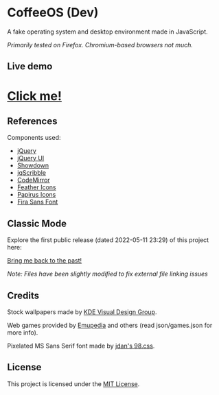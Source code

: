 # CoffeeOS (Dev)

A fake operating system and desktop environment made in JavaScript.

_Primarily tested on Firefox. Chromium-based browsers not much._

## Live demo

<h1><a href="https://coffee-os.glitch.me/" target="_blank">Click me!</a></h1>

## References

Components used:

- [jQuery](https://jquery.com/)
- [jQuery UI](https://jqueryui.com/)
- [Showdown](https://showdownjs.com/)
- [jqScribble](https://github.com/jimdoescode/jqScribble)
- [CodeMirror](https://codemirror.net/5/)
- [Feather Icons](https://feathericons.com/)
- [Papirus Icons](https://github.com/PapirusDevelopmentTeam/papirus-icon-theme)
- [Fira Sans Font](https://fonts.google.com/specimen/Fira+Sans)

## Classic Mode

Explore the first public release (dated 2022-05-11 23:29) of this project here:

<a href="https://coffee-os.glitch.me/classic" target="_blank">Bring me back to the past!</a>

_Note: Files have been slightly modified to fix external file linking issues_

## Credits

Stock wallpapers made by [KDE Visual Design Group](https://develop.kde.org/design/).

Web games provided by [Emupedia](https://emupedia.net/) and others (read json/games.json for more info).

Pixelated MS Sans Serif font made by [jdan's 98.css](https://github.com/jdan/98.css).

## License

This project is licensed under the [MIT License](https://mit-license.org/).
